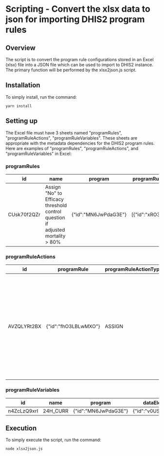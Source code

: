 # Scripting - Convert the xlsx data to json for importing DHIS2 program rules

## Overview

The script is to convert the program rule configurations stored in an Excel (xlsx) file into a JSON file which can be used to import to DHIS2 instance. The primary function will be performed by the xlsx2json.js script.

## Installation

To simply install, run the command:
```
yarn install
```

## Setting up

The Excel file must have 3 sheets named "programRules", "programRuleActions", "programRuleVariables". These sheets are appropriate with the metadata dependencies for the DHIS2 program rules. Here are examples of "programRules", "programRuleActions", and "programRuleVariables" in Excel:

### programRules

| id | name | program | programRuleActions | condition | description | translations |
| --- | --- | --- | --- | --- | --- | --- |
| CUsk70f2QZr | Assign \"No\" to Efficacy threshold control question if adjusted mortality > 80% | {"id":"MN6JwPdaG3E"} | [{"id":"xRO3ar5ixUl"}] | d2:hasValue('MOSQUITOES_CONE_1_CURR') |  |  |

### programRuleActions

| id | programRule | programRuleActionType | dataElement | data | content | translations |
| --- | --- | --- | --- | --- | --- | --- |
| AVZQLYRt2BX | {"id":"fhO3LBLwMXO"} | ASSIGN | {"id":"r6fQAnpUpEv"} | --- | The number of dead mosquitoes 48h after exposure cannot be less than number of dead mosquitoes 24h after exposure. Please, review the data values. | [] |

### programRuleVariables

| id | name | program | dataElement | useCodeForOptionSet | programRuleVariableSourceType | valueType | translations |
| --- | --- | --- | --- | --- | --- | --- | --- |
| n4ZcLzQ9xrI | 24H_CURR | {"id":"MN6JwPdaG3E"} | {"id":"v0USPnqfDrP"} | FALSE | DATAELEMENT_CURRENT_EVENT | TRUE_ONLY | [] |

## Execution

To simply execute the script, run the command:
```
node xlsx2json.js
```